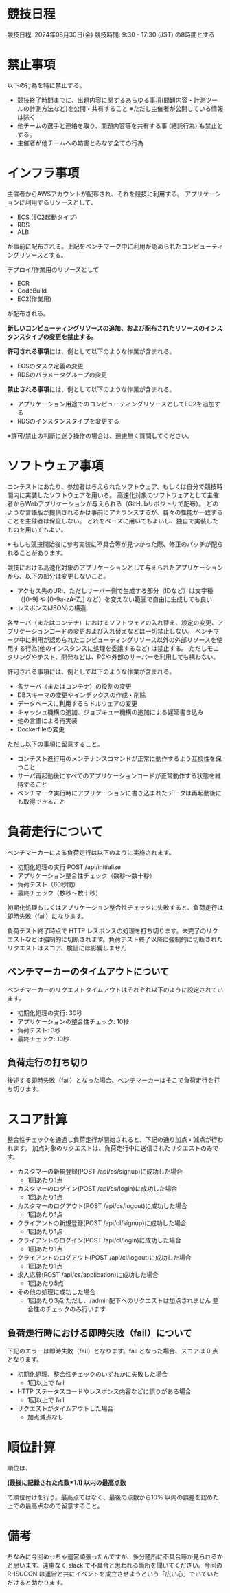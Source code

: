 
# 競技日程
競技日程: 2024年08月30日(金)
競技時間: 9:30 - 17:30 (JST) の8時間とする

# 禁止事項
以下の行為を特に禁止する。

* 競技終了時間までに、出題内容に関するあらゆる事項(問題内容・計測ツールの計測方法など)を公開・共有すること ※ただし主催者が公開している情報は除く
* 他チームの選手と連絡を取り、問題内容等を共有する事 (結託行為) も禁止とする。
* 主催者が他チームへの妨害とみなす全ての行為

# インフラ事項
主催者からAWSアカウントが配布され、それを競技に利用する。
アプリケーションに利用するリソースとして、

- ECS (EC2起動タイプ)
- RDS
- ALB

が事前に配布される。上記をベンチマーク中に利用が認められたコンピューティングリソースとする。

デプロイ/作業用のリソースとして

- ECR
- CodeBuild
- EC2(作業用)

が配布される。


**新しいコンピューティングリソースの追加、および配布されたリソースのインスタンスタイプの変更を禁止する。**

**許可される事項**には、例として以下のような作業が含まれる。

- ECSのタスク定義の変更
- RDSのパラメータグループの変更



**禁止される事項**には、例として以下のような作業が含まれる。

- アプリケーション用途でのコンピューティングリソースとしてEC2を追加する
- RDSのインスタンスタイプを変更する

※許可/禁止の判断に迷う操作の場合は、遠慮無く質問してください。

# ソフトウェア事項
コンテストにあたり、参加者は与えられたソフトウェア、もしくは自分で競技時間内に実装したソフトウェアを用いる。 高速化対象のソフトウェアとして主催者からWebアプリケーションが与えられる（GitHubリポジトリで配布）。 どのような言語版が提供されるかは事前にアナウンスするが、各々の性能が一致することを主催者は保証しない。 どれをベースに用いてもよいし、独自で実装したものを用いてもよい。

※ もしも競技開始後に参考実装に不具合等が見つかった際、修正のパッチが配られることがあります。

競技における高速化対象のアプリケーションとして与えられたアプリケーションから、以下の部分は変更しないこと。

- アクセス先のURI、ただしサーバー側で生成する部分（IDなど）は文字種（[0-9] や [0-9a-zA-Z_] など）を変えない範囲で自由に生成しても良い
- レスポンス(JSON)の構造

各サーバ（またはコンテナ）におけるソフトウェアの入れ替え、設定の変更、アプリケーションコードの変更および入れ替えなどは一切禁止しない。 ベンチマーク中に利用が認められたコンピューティングリソース以外の外部リソースを使用する行為(他のインスタンスに処理を委譲するなど) は禁止する。 ただしモニタリングやテスト、開発などは、PCや外部のサーバーを利用しても構わない。

許可される事項には、例として以下のような作業が含まれる。

- 各サーバ（またはコンテナ）の役割の変更
- DBスキーマの変更やインデックスの作成・削除
- データベースに利用するミドルウェアの変更
- キャッシュ機構の追加、ジョブキュー機構の追加による遅延書き込み
- 他の言語による再実装
- Dockerfileの変更


ただし以下の事項に留意すること。

- コンテスト進行用のメンテナンスコマンドが正常に動作するよう互換性を保つこと
- サーバ再起動後にすべてのアプリケーションコードが正常動作する状態を維持すること
- ベンチマーク実行時にアプリケーションに書き込まれたデータは再起動後にも取得できること





# 負荷走行について
ベンチマーカーによる負荷走行は以下のように実施されます。

- 初期化処理の実行 POST /api/initialize
- アプリケーション整合性チェック（数秒～数十秒）
- 負荷テスト（60秒間）
- 最終チェック（数秒～数十秒）

初期化処理もしくはアプリケーション整合性チェックに失敗すると、負荷走行は即時失敗（fail）になります。

負荷テスト終了時点で HTTP レスポンスの処理を打ち切ります。未完了のリクエストなどは強制的に切断されます。負荷テスト終了以降に強制的に切断されたリクエストはスコア、検証には影響しません

## ベンチマーカーのタイムアウトについて
ベンチマーカーのリクエストタイムアウトはそれぞれ以下のように設定されています。

- 初期化処理の実行: 30秒
- アプリケーションの整合性チェック: 10秒
- 負荷テスト: 3秒
- 最終チェック: 10秒

## 負荷走行の打ち切り
後述する即時失敗（fail）となった場合、ベンチマーカーはそこで負荷走行を打ち切ります。

# スコア計算
整合性チェックを通過し負荷走行が開始されると、下記の通り加点・減点が行われます。 加点対象のリクエストは、負荷走行中に送信されたリクエストのみです。

- カスタマーの新規登録(POST /api/cs/signup)に成功した場合
  - 1回あたり1点
- カスタマーのログイン(POST /api/cs/login)に成功した場合
  - 1回あたり1点
- カスタマーのログアウト(POST /api/cs/logout)に成功した場合
  - 1回あたり1点
- クライアントの新規登録(POST /api/cl/signup)に成功した場合
  - 1回あたり1点
- クライアントのログイン(POST /api/cl/login)に成功した場合
  - 1回あたり1点
- クライアントのログアウト(POST /api/cl/logout)に成功した場合
  - 1回あたり1点
- 求人応募(POST /api/cs/application)に成功した場合
  - 1回あたり5点
- その他の処理に成功した場合
  - 1回あたり3点
ただし、/admin配下へのリクエストは加点されません
整合性のチェックのみ行います

## 負荷走行時における即時失敗（fail）について

下記のエラーは即時失敗（fail）となります。fail となった場合、スコアは 0 点となります。

- 初期化処理、整合性チェックのいずれかに失敗した場合
  - 1回以上で fail
- HTTP ステータスコードやレスポンス内容などに誤りがある場合
  - 1回以上で fail
- リクエストがタイムアウトした場合
  - 加点減点なし



# 順位計算
順位は、

**(最後に記録された点数*1.1) 以内の最高点数**

で順位付けを行う。最高点ではなく、最後の点数から10% 以内の誤差を認めた上での最高点なので留意すること。


# 備考
ちなみに今回めっちゃ運営頑張ったんですが、多分随所に不具合等が見られるかと思います。遠慮なく slack で不具合と思われる箇所を聞いてください。今回の R-ISUCON は運営と共にイベントを成立させようという「広い心」でいていただけると助かります。